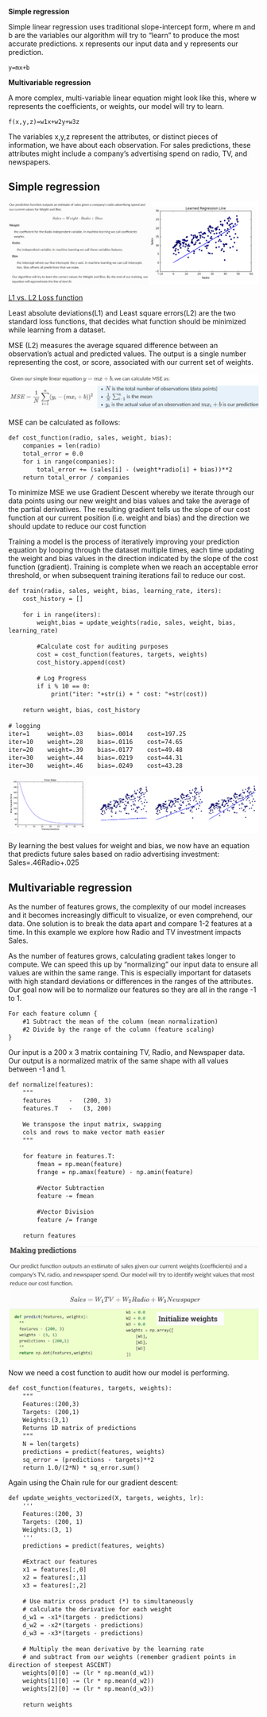 ﻿**Simple regression**

Simple linear regression uses traditional slope-intercept form, where m
and b are the variables our algorithm will try to “learn” to produce the most accurate predictions. x represents our input data and y represents our prediction.

    y=mx+b

**Multivariable regression**

A more complex, multi-variable linear equation might look like this, where w
represents the coefficients, or weights, our model will try to learn.

    f(x,y,z)=w1x+w2y+w3z

The variables x,y,z represent the attributes, or distinct pieces of information, we have about each observation. For sales predictions, these attributes might include a company’s advertising spend on radio, TV, and newspapers.

Simple regression
-----------------

![](../images/lin-reg1.png)

[L1 vs. L2 Loss function](http://rishy.github.io/ml/2015/07/28/l1-vs-l2-loss/)

Least absolute deviations(L1) and Least square errors(L2) are the two standard loss functions, that decides what function should be minimized while learning from a dataset.

MSE (L2) measures the average squared difference between an observation’s actual and predicted values. The output is a single number representing the cost, or score, associated with our current set of weights.

![](../images/mse1.png)

MSE can be calculated as follows:

    def cost_function(radio, sales, weight, bias):
        companies = len(radio)
        total_error = 0.0
        for i in range(companies):
            total_error += (sales[i] - (weight*radio[i] + bias))**2
        return total_error / companies

To minimize MSE we use Gradient Descent whereby we iterate through our data points using our new weight and bias values and take the average of the partial derivatives. The resulting gradient tells us the slope of our cost function at our current position (i.e. weight and bias) and the direction we should update to reduce our cost function

Training a model is the process of iteratively improving your prediction equation by looping through the dataset multiple times, each time updating the weight and bias values in the direction indicated by the slope of the cost function (gradient). Training is complete when we reach an acceptable error threshold, or when subsequent training iterations fail to reduce our cost.

    def train(radio, sales, weight, bias, learning_rate, iters):
        cost_history = []

        for i in range(iters):
            weight,bias = update_weights(radio, sales, weight, bias, learning_rate)

            #Calculate cost for auditing purposes
            cost = cost_function(features, targets, weights)
            cost_history.append(cost)

            # Log Progress
            if i % 10 == 0:
                print("iter: "+str(i) + " cost: "+str(cost))

        return weight, bias, cost_history

    # logging
    iter=1     weight=.03    bias=.0014    cost=197.25
    iter=10    weight=.28    bias=.0116    cost=74.65
    iter=20    weight=.39    bias=.0177    cost=49.48
    iter=30    weight=.44    bias=.0219    cost=44.31
    iter=30    weight=.46    bias=.0249    cost=43.28

![](../images/grad-desc.png)

By learning the best values for weight and bias, we now have an equation that predicts future sales based on radio advertising investment: Sales=.46Radio+.025

Multivariable regression
------------------------
As the number of features grows, the complexity of our model increases and it becomes increasingly difficult to visualize, or even comprehend, our data.
One solution is to break the data apart and compare 1-2 features at a time. In this example we explore how Radio and TV investment impacts Sales.

As the number of features grows, calculating gradient takes longer to compute. We can speed this up by “normalizing” our input data to ensure all values are within the same range. This is especially important for datasets with high standard deviations or differences in the ranges of the attributes. Our goal now will be to normalize our features so they are all in the range -1 to 1.

    For each feature column {
        #1 Subtract the mean of the column (mean normalization)
        #2 Divide by the range of the column (feature scaling)
    }

Our input is a 200 x 3 matrix containing TV, Radio, and Newspaper data. Our output is a normalized matrix of the same shape with all values between -1 and 1.

    def normalize(features):
        """
        features     -   (200, 3)
        features.T   -   (3, 200)

        We transpose the input matrix, swapping
        cols and rows to make vector math easier
        """

        for feature in features.T:
            fmean = np.mean(feature)
            frange = np.amax(feature) - np.amin(feature)

            #Vector Subtraction
            feature -= fmean

            #Vector Division
            feature /= frange

        return features

![](../images/linear-regression2.png)

Now we need a cost function to audit how our model is performing.

    def cost_function(features, targets, weights):
        """
        Features:(200,3)
        Targets: (200,1)
        Weights:(3,1)
        Returns 1D matrix of predictions
        """
        N = len(targets)
        predictions = predict(features, weights)
        sq_error = (predictions - targets)**2
        return 1.0/(2*N) * sq_error.sum()

Again using the Chain rule for our gradient descent:

    def update_weights_vectorized(X, targets, weights, lr):
        '''
        Features:(200, 3)
        Targets: (200, 1)
        Weights:(3, 1)
        '''
        predictions = predict(features, weights)

        #Extract our features
        x1 = features[:,0]
        x2 = features[:,1]
        x3 = features[:,2]

        # Use matrix cross product (*) to simultaneously
        # calculate the derivative for each weight
        d_w1 = -x1*(targets - predictions)
        d_w2 = -x2*(targets - predictions)
        d_w3 = -x3*(targets - predictions)

        # Multiply the mean derivative by the learning rate
        # and subtract from our weights (remember gradient points in direction of steepest ASCENT)
        weights[0][0] -= (lr * np.mean(d_w1))
        weights[1][0] -= (lr * np.mean(d_w2))
        weights[2][0] -= (lr * np.mean(d_w3))

        return weights
